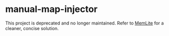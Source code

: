 # manual-map-injector
This project is deprecated and no longer maintained. Refer to [MemLite](https://github.com/thetuh/MemLite/) for a cleaner, concise solution.
